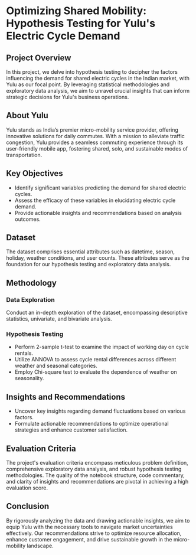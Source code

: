 # Optimizing Shared Mobility: Hypothesis Testing for Yulu's Electric Cycle Demand

## Project Overview

In this project, we delve into hypothesis testing to decipher the factors influencing the demand for shared electric cycles in the Indian market, with Yulu as our focal point. By leveraging statistical methodologies and exploratory data analysis, we aim to unravel crucial insights that can inform strategic decisions for Yulu's business operations.

## About Yulu

Yulu stands as India’s premier micro-mobility service provider, offering innovative solutions for daily commutes. With a mission to alleviate traffic congestion, Yulu provides a seamless commuting experience through its user-friendly mobile app, fostering shared, solo, and sustainable modes of transportation.

## Key Objectives

- Identify significant variables predicting the demand for shared electric cycles.
- Assess the efficacy of these variables in elucidating electric cycle demand.
- Provide actionable insights and recommendations based on analysis outcomes.

## Dataset

The dataset comprises essential attributes such as datetime, season, holiday, weather conditions, and user counts. These attributes serve as the foundation for our hypothesis testing and exploratory data analysis.

## Methodology

### Data Exploration

Conduct an in-depth exploration of the dataset, encompassing descriptive statistics, univariate, and bivariate analysis.

### Hypothesis Testing

- Perform 2-sample t-test to examine the impact of working day on cycle rentals.
- Utilize ANNOVA to assess cycle rental differences across different weather and seasonal categories.
- Employ Chi-square test to evaluate the dependence of weather on seasonality.

## Insights and Recommendations

- Uncover key insights regarding demand fluctuations based on various factors.
- Formulate actionable recommendations to optimize operational strategies and enhance customer satisfaction.

## Evaluation Criteria

The project's evaluation criteria encompass meticulous problem definition, comprehensive exploratory data analysis, and robust hypothesis testing methodologies. The quality of the notebook structure, code commentary, and clarity of insights and recommendations are pivotal in achieving a high evaluation score.

## Conclusion

By rigorously analyzing the data and drawing actionable insights, we aim to equip Yulu with the necessary tools to navigate market uncertainties effectively. Our recommendations strive to optimize resource allocation, enhance customer engagement, and drive sustainable growth in the micro-mobility landscape.
